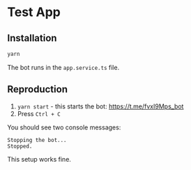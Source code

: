 # Test App

## Installation

```sh
yarn
```

The bot runs in the `app.service.ts` file.

## Reproduction

1. `yarn start` - this starts the bot: https://t.me/fvxI9Mps_bot
2. Press `Ctrl + C`

You should see two console messages:
```
Stopping the bot...
Stopped.
```

This setup works fine.
